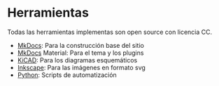 # Herramientas

Todas las herramientas implementas son open source con licencia CC.

- [MkDocs](https://www.mkdocs.org): Para la construcción base del sitio
- [MkDocs](https://squidfunk.github.io/mkdocs-material/) Material: Para el tema y los plugins
- [KiCAD](https://www.kicad.org): Para los diagramas esquemáticos 
- [Inkscape](https://inkscape.org): Para las imágenes en formato svg
- [Python](https://www.python.org): Scripts de automatización
